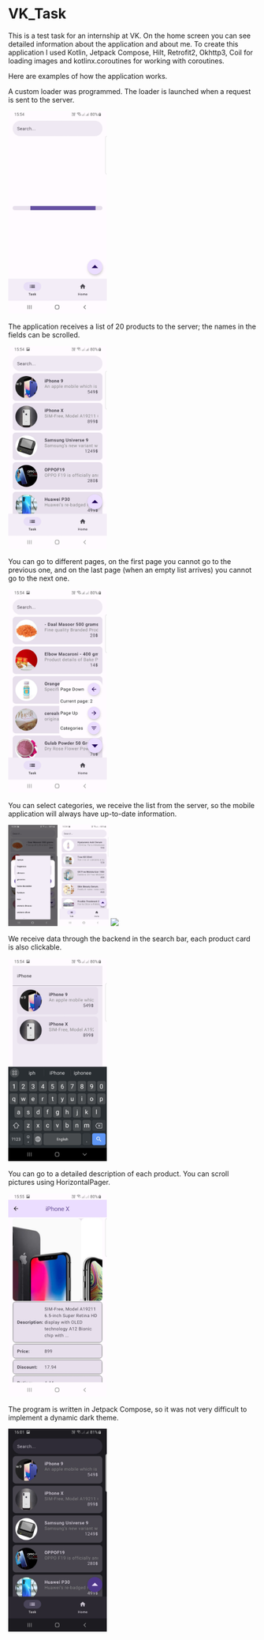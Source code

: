 # VK_Task
 
This is a test task for an internship at VK.
On the home screen you can see detailed information about the application and about me.
To create this application I used Kotlin, Jetpack Compose, Hilt, Retrofit2, Okhttp3, Coil for loading images and kotlinx.coroutines for working with coroutines.

Here are examples of how the application works.

A custom loader was programmed. The loader is launched when a request is sent to the server.

<img src="https://github.com/pav3l-abramov/VK_Task/blob/main/ScreenShots/1.jpg" width="200" />

The application receives a list of 20 products to the server; the names in the fields can be scrolled.

<img src="https://github.com/pav3l-abramov/VK_Task/blob/main/ScreenShots/2.jpg" width="200" />

You can go to different pages, on the first page you cannot go to the previous one, and on the last page (when an empty list arrives) you cannot go to the next one.

<img src="https://github.com/pav3l-abramov/VK_Task/blob/main/ScreenShots/3.jpg" width="200" />

You can select categories, we receive the list from the server, so the mobile application will always have up-to-date information.

<p float="left">
  <img src="https://github.com/pav3l-abramov/VK_Task/blob/main/ScreenShots/4.jpg" width="100" />
  <img src="https://github.com/pav3l-abramov/VK_Task/blob/main/ScreenShots/5.jpg" width="100" /> 
  <img src="/img3.png" width="100" />
</p>

We receive data through the backend in the search bar, each product card is also clickable.

<img src="https://github.com/pav3l-abramov/VK_Task/blob/main/ScreenShots/6.jpg" width="200" />

You can go to a detailed description of each product. You can scroll pictures using HorizontalPager.

<img src="https://github.com/pav3l-abramov/VK_Task/blob/main/ScreenShots/7.jpg" width="200" />

The program is written in Jetpack Compose, so it was not very difficult to implement a dynamic dark theme.

<img src="https://github.com/pav3l-abramov/VK_Task/blob/main/ScreenShots/8.jpg" width="200" />
